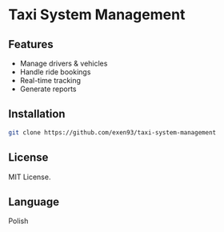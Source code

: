 # Taxi System Management

## Features
- Manage drivers & vehicles
- Handle ride bookings
- Real-time tracking
- Generate reports

## Installation
```bash
git clone https://github.com/exen93/taxi-system-management
```

## License
MIT License.

## Language
Polish
